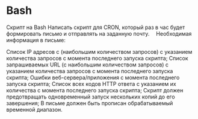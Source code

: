 # Bash
Скрипт на Bash
Написать скрипт для CRON, который раз в час будет формировать письмо и отправлять на заданную почту.
  Необходимая информация в письме:

Список IP адресов с (наибольшим количеством запросов) с указанием количества запросов с момента последнего
запуска скрипта;
Список запрашиваемых URL (с наибольшим количеством запросов) с указанием количества запросов с момента
последнего запуска скрипта;
Ошибки веб-сервера/приложения с момента последнего запуска скрипта;
Список всех кодов HTTP ответа с указанием их количества с момента последнего запуска скрипта;
Скрипт должен предотвращать одновременный запуск нескольких копий до его завершения;
В письме должен быть прописан обрабатываемый временной диапазон.
